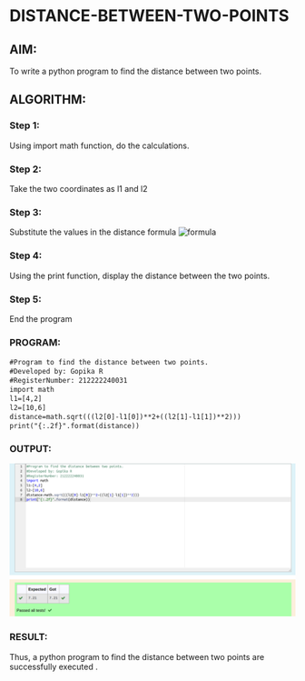 # DISTANCE-BETWEEN-TWO-POINTS

## AIM:
To write a python program to find the distance between two points.
## ALGORITHM:

### Step 1: 
Using import math function, do the calculations.

### Step 2: 
Take the two coordinates as l1 and l2


### Step 3: 
Substitute the values in the distance formula  ![formula](/formula.jpg)

### Step 4: 
Using the print function, display the distance between the two points.

### Step 5: 
End the program


### PROGRAM:
```
#Program to find the distance between two points.
#Developed by: Gopika R
#RegisterNumber: 212222240031
import math
l1=[4,2]
l2=[10,6]
distance=math.sqrt(((l2[0]-l1[0])**2+((l2[1]-l1[1])**2)))
print("{:.2f}".format(distance))
```
### OUTPUT:
![output](distance%20between%20two%20points.png)


### RESULT:
Thus, a python  program to find the distance between two points are successfully executed .
